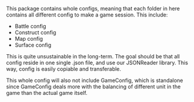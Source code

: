This package contains whole configs, meaning that each folder in here contains all different config
to make a game session. This include:
* Battle config
* Construct config
* Map config
* Surface config

This is quite unsustainable in the long-term. The goal should be that all config
reside in one single .json file, and use our JSONReader library. This way, config is easily copiable and transferable.

This whole config will also not include GameConfig, which is standalone since GameConfig deals more with the balancing
of different unit in the game than the actual game itself.